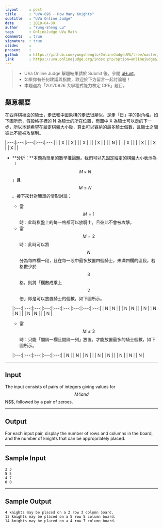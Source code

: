 ```yaml
---
layout     : post
title      : "UVA-696 - How Many Knights"
subtitle   : "UVa Online Judge"
date       : 2018-04-08
author     : "Yung-Sheng Lu"
tags       : OnlineJudge UVa Math
comments   : true
signature  : true
slides     : 
present    :
github     : https://github.com/yungshenglu/OnlineJudgeUVA/tree/master/UVA-696
link       : https://uva.onlinejudge.org/index.php?option=onlinejudge&Itemid=99999999&page=show_problem&category=&problem=637&mosmsg=Submission+received+with+ID+21105757
---
```


> * UVa Online Judge 解題結果請於 Submit 後，參閱 [uHunt](https://uhunt.onlinejudge.org/)。
> * 如果你有任何建議與指教，歡迎於下方留言一起討論喔！
> * 本題選為「20170926 大學程式能力檢定 CPE」題目。

## 題意概要

在西洋棋裡面的騎士，走法和中國象棋的走法很類似，是走「日」字的對角格。如下圖所示，假設格子裡的 N 為騎士的所在位置，而圖中 X 為騎士可以走的下一步，所以本題希望在給定棋盤大小後，算出可以容納的最多騎士個數，且騎士之間彼此不能被攻擊到。

|:---:|:---:|:---:|:---:|:---:|
| | X | | X | |
| X | | | | X |
| | | N | | |
| X | | | | X |
| | X | | X | |

* **分析：**本題為簡單的數學推論題。我們可以先固定給定的棋盤大小表示為「$$M \times N$$」且 $$M \le N$$。接下來針對簡單的情形討論：
    * 當 $$M = 1$$ 時：此時棋盤上的每一格都可以放騎士，且彼此不會被攻擊。
    * 當 $$M = 2$$ 時：此時可以將 $$N$$ 分為每四欄一段，且在每一段中最多放置四個騎士，未滿四欄的區段，若格數少於 $$3$$ 格，則將「欄數成乘上 $$2$$ 倍」即是可以放置騎士的個數，如下圖所示。

    |:---:|:---:|:---:|:---:|:---:|:---:|:---:|:---:|:---:|
    | N | N | | | N | N | | | N |
    | N | N | | | N | N | | | N |

    * 當 $$M \le 3$$ 時：只能「間隔一欄且間隔一列」放置，才能放置最多的騎士個數，如下圖所示。
    
    |:---:|:---:|:---:|:---:|:---:|
    | N | | N | | N |
    | | N | | N | |
    | N | | N | | N |

---
## Input

The input consists of pairs of integers giving values for $$M4 and $$N$$, followed by a pair of zeroes.

---
## Output

For each input pair, display the number of rows and columns in the board, and the number of knights that can be appropriately placed.

---
## Sample Input

```
2 3
5 5
4 7
0 0
```

---
## Sample Output

```
4 knights may be placed on a 2 row 3 column board.
13 knights may be placed on a 5 row 5 column board.
14 knights may be placed on a 4 row 7 column board.
```